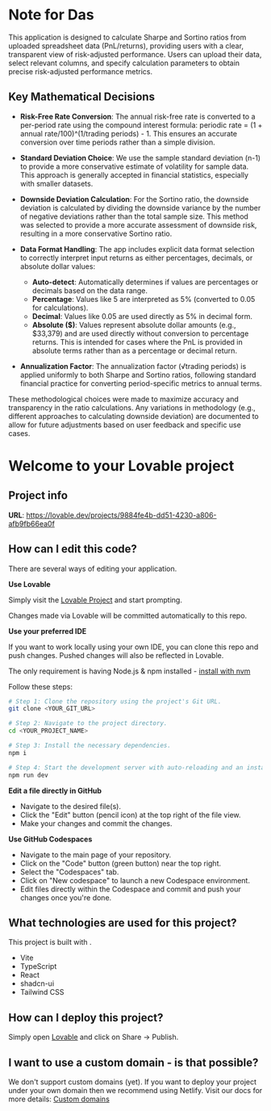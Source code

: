 # Note for Das

This application is designed to calculate Sharpe and Sortino ratios from uploaded spreadsheet data (PnL/returns), providing users with a clear, transparent view of risk-adjusted performance. Users can upload their data, select relevant columns, and specify calculation parameters to obtain precise risk-adjusted performance metrics.

## Key Mathematical Decisions

- **Risk-Free Rate Conversion**: The annual risk-free rate is converted to a per-period rate using the compound interest formula: periodic rate = (1 + annual rate/100)^(1/trading periods) - 1. This ensures an accurate conversion over time periods rather than a simple division.

- **Standard Deviation Choice**: We use the sample standard deviation (n-1) to provide a more conservative estimate of volatility for sample data. This approach is generally accepted in financial statistics, especially with smaller datasets.

- **Downside Deviation Calculation**: For the Sortino ratio, the downside deviation is calculated by dividing the downside variance by the number of negative deviations rather than the total sample size. This method was selected to provide a more accurate assessment of downside risk, resulting in a more conservative Sortino ratio.

- **Data Format Handling**: The app includes explicit data format selection to correctly interpret input returns as either percentages, decimals, or absolute dollar values:
  - **Auto-detect**: Automatically determines if values are percentages or decimals based on the data range.
  - **Percentage**: Values like 5 are interpreted as 5% (converted to 0.05 for calculations).
  - **Decimal**: Values like 0.05 are used directly as 5% in decimal form.
  - **Absolute ($)**: Values represent absolute dollar amounts (e.g., $33,379) and are used directly without conversion to percentage returns. This is intended for cases where the PnL is provided in absolute terms rather than as a percentage or decimal return.

- **Annualization Factor**: The annualization factor (√trading periods) is applied uniformly to both Sharpe and Sortino ratios, following standard financial practice for converting period-specific metrics to annual terms.

These methodological choices were made to maximize accuracy and transparency in the ratio calculations. Any variations in methodology (e.g., different approaches to calculating downside deviation) are documented to allow for future adjustments based on user feedback and specific use cases.

# Welcome to your Lovable project

## Project info

**URL**: https://lovable.dev/projects/9884fe4b-dd51-4230-a806-afb9fb66ea0f

## How can I edit this code?

There are several ways of editing your application.

**Use Lovable**

Simply visit the [Lovable Project](https://lovable.dev/projects/9884fe4b-dd51-4230-a806-afb9fb66ea0f) and start prompting.

Changes made via Lovable will be committed automatically to this repo.

**Use your preferred IDE**

If you want to work locally using your own IDE, you can clone this repo and push changes. Pushed changes will also be reflected in Lovable.

The only requirement is having Node.js & npm installed - [install with nvm](https://github.com/nvm-sh/nvm#installing-and-updating)

Follow these steps:

```sh
# Step 1: Clone the repository using the project's Git URL.
git clone <YOUR_GIT_URL>

# Step 2: Navigate to the project directory.
cd <YOUR_PROJECT_NAME>

# Step 3: Install the necessary dependencies.
npm i

# Step 4: Start the development server with auto-reloading and an instant preview.
npm run dev
```

**Edit a file directly in GitHub**

- Navigate to the desired file(s).
- Click the "Edit" button (pencil icon) at the top right of the file view.
- Make your changes and commit the changes.

**Use GitHub Codespaces**

- Navigate to the main page of your repository.
- Click on the "Code" button (green button) near the top right.
- Select the "Codespaces" tab.
- Click on "New codespace" to launch a new Codespace environment.
- Edit files directly within the Codespace and commit and push your changes once you're done.

## What technologies are used for this project?

This project is built with .

- Vite
- TypeScript
- React
- shadcn-ui
- Tailwind CSS

## How can I deploy this project?

Simply open [Lovable](https://lovable.dev/projects/9884fe4b-dd51-4230-a806-afb9fb66ea0f) and click on Share -> Publish.

## I want to use a custom domain - is that possible?

We don't support custom domains (yet). If you want to deploy your project under your own domain then we recommend using Netlify. Visit our docs for more details: [Custom domains](https://docs.lovable.dev/tips-tricks/custom-domain/)
